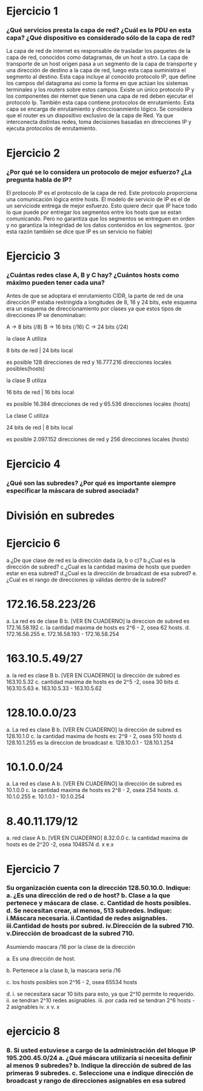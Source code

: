 <h1>Ejercicio 1</h1>
<h3>¿Qué servicios presta la capa de red? ¿Cuál es la PDU en esta capa? ¿Qué dispositivo
es considerado sólo de la capa de red?</h3>

La capa de red de internet es responsable de trasladar los paquetes de la capa de red, conocidos como datagramas, de un host a otro.
La capa de transporte de un host origen pasa a un segmento de la capa de transporte y una dirección de destino a la capa de red, luego esta capa suministra el segmento al destino.
Esta capa incluye al conocido protocolo IP, que define los campos del datagrama asi como la forma en que actúan los sistemas terminales y los routers sobre estos campos.
Existe un único protocolo IP y los componentes dei nternet que tienen una capa de red deben ejecutar el protocolo Ip. 
También esta capa contiene protocolos de enrutamiento.
Esta capa se encarga de enrutamiento y direccioanmiento lógico.
Se considera que el router es un dispositivo exclusivo de la capa de Red. Ya que interconecta distintas redes, toma decisiones basadas en direcciones IP y ejecuta protocolos de enrutamiento.

<h1>Ejercicio 2</h1>
<h3>¿Por qué se lo considera un protocolo de mejor esfuerzo? ¿La pregunta habla de IP?</h3>

El protocolo IP es el protocolo de la capa de red. Este protocolo proporciona una comunicación lógica entre hosts.
El modelo de servicio de IP es el de un serviciode entrega de mejor esfuerzo. Esto quiere decir que
IP hace todo lo que puede por entregar los segmentos entre los hosts que se estan comunicando.
Pero no garantiza que los segmentos se entreguen en orden y no garantiza la integridad de los datos contenidos en los segmentos.
(por esta razón también se dice que IP es un servicio no fiable)

<h1>Ejercicio 3</h1>
<h3>¿Cuántas redes clase A, B y C hay? ¿Cuántos hosts como máximo pueden tener cada
una?</h3>

Antes de que se adoptara el enrutamiento CIDR, la parte de red de una dirección IP estaba restringida a longitudes de
8, 16 y 24 bits, este esquema era un esquema de direccionamiento por clases ya que estos tipos de direcciones IP se denominaban:

A -> 8 bits (/8)
B -> 16 bits (/16)
C -> 24 bits (/24)

la clase A utiliza 

8 bits de red  | 24 bits local


es posible 128 direcciones de red y 16.777.216 direcciones locales posibles(hosts)

la clase B utiliza

16 bits de red | 16 bits local 

es posible 16.384 direcciones de red y 65.536 direcciones locales (hosts)


La clase C utiliza 

24 bits de red | 8 bits local 

es posible 2.097.152 direcciones de red y 256 direcciones locales (hosts)

<h1>Ejercicio 4</h1>
<h3>¿Qué son las subredes? ¿Por qué es importante siempre especificar la máscara de
subred asociada?</h3>






<h1>División en subredes</h1>
<h1>Ejercicio 6</h1>
a.¿De que clase de red es la dirección dada (a, b o c)?
b.¿Cual es la dirección de subred?
c.¿Cual es la cantidad maxima de hosts que pueden estar en esa subred?
d.¿Cual es la dirección de broadcast de esa subred?
e.¿Cual es el rango de direcciones ip válidas dentro de la subred?

<h1>172.16.58.223/26</h1>


a. La red es de clase B 
b. [VER EN CUADERNO] la direccion de subred es 172.16.58.192 
c. la cantidad maxima de hosts es 2^6 - 2, osea 62 hosts.
d. 172.16.58.255
e. 172.16.58.193 - 172.16.58.254


<h1>163.10.5.49/27</h1>

a. la red es clase B 
b. [VER EN CUADERNO] la dirección de subred es 163.10.5.32
c. cantidad maxima de hosts es de 2^5 -2, osea 30 bits
d. 163.10.5.63
e. 163.10.5.33 - 163.10.5.62

<h1>128.10.0.0/23</h1>

a. La red es clase B
b. [VER EN CUADERNO] la dirección de subred es 128.10.1.0
c. la cantidad maxima de hosts es: 2^9 - 2, osea 510 hosts
d. 128.10.1.255 es la direccion de broadcast
e. 128.10.0.1 - 128.10.1.254

<h1>10.1.0.0/24</h1>
a. La red es clase A
b. [VER EN CUADERNO] la dirección de subred es 10.1.0.0
c. la cantidad maxima de hosts es 2^8 - 2, osea 254 hosts.
d. 10.1.0.255
e. 10.1.0.1 - 10.1.0.254

<h1>8.40.11.179/12</h1>
a. red clase A 
b. [VER EN CUADERNO] 8.32.0.0
c. la cantidad maxima de hosts es de 2^20 -2, osea 1048574
d. x
e.x

<h1>Ejercicio 7</h1>
<h3>Su organización cuenta con la dirección 128.50.10.0. Indique:
a. ¿Es una dirección de red o de host?
b. Clase a la que pertenece y máscara de clase.
c. Cantidad de hosts posibles.
d. Se necesitan crear, al menos, 513 subredes. Indique:
    i.Máscara necesaria.
    ii.Cantidad de redes asignables.
    iii.Cantidad de hosts por subred.
    iv.Dirección de la subred 710.
    v.Dirección de broadcast de la subred 710.
</h3>

Asumiendo mascara /16 por la clase de la dirección

a.
Es una dirección de host.

b.
Pertenece a la clase b, la mascara seria /16

c. los hosts posibles son 2^16 - 2, osea 65534 hosts

d.
    i. se necesitara sacar 10 bits para esto, ya que 2^10 permite lo requerido.
    ii. se tendran 2^10 redes asignables.
    iii. por cada red se tendran 2^6 hosts - 2 asignables
    iv. x
    v. x


<h1>ejercicio 8</h1>
<h3>8. Si usted estuviese a cargo de la administración del bloque IP 195.200.45.0/24
a. ¿Qué máscara utilizaría si necesita definir al menos 9 subredes?
b. Indique la dirección de subred de las primeras 9 subredes.
c. Seleccione una e indique dirección de broadcast y rango de direcciones asignables
en esa subred
</h3>

